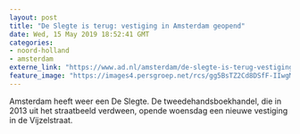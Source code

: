 ```yaml
---
layout: post
title: "De Slegte is terug: vestiging in Amsterdam geopend"
date: Wed, 15 May 2019 18:52:41 GMT
categories: 
- noord-holland 
- amsterdam 
externe_link: "https://www.ad.nl/amsterdam/de-slegte-is-terug-vestiging-in-amsterdam-geopend~a81e44fc/"
feature_image: "https://images4.persgroep.net/rcs/gg5BsTZ2Cd8DSfF-IIwgMIvTbIQ/diocontent/148460806/_fitwidth/400/?appId=21791a8992982cd8da851550a453bd7f&quality=0.7"
---
```


Amsterdam heeft weer een De Slegte. De tweedehandsboekhandel, die in 2013 uit het straatbeeld verdween, opende woensdag een nieuwe vestiging in de Vijzelstraat.
